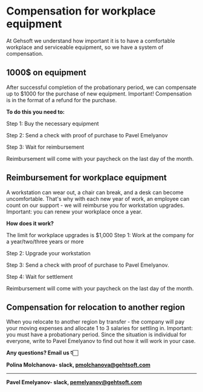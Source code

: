 # Compensation for workplace equipment

At Gehsoft we understand how important it is to have a comfortable workplace and serviceable equipment, so we have a system of compensation.

## 1000$ on equipment

After successful completion of the probationary period, we can compensate up to $1000 for the purchase of new equipment.
Important! Compensation is in the format of a refund for the purchase.

**To do this you need to:**

Step 1: Buy the necessary equipment 
>
Step 2: Send a check with proof of purchase to Pavel Emelyanov 
>
Step 3: Wait for reimbursement
>
Reimbursement will come with your paycheck on the last day of the month.

## Reimbursement for workplace equipment

A workstation can wear out, a chair can break, and a desk can become uncomfortable. That's why with each new year of work, an employee can count on our support - we will reimburse you for workstation upgrades. 
Important: you can renew your workplace once a year.

**How does it work?**

The limit for workplace upgrades is $1,000
Step 1: Work at the company for a year/two/three years or more 
>
Step 2: Upgrade your workstation 
>
Step 3: Send a check with proof of purchase to Pavel Emelyanov. 
>
Step 4: Wait for settlement 
>
Reimbursement will come with your paycheck on the last day of the month.

## Compensation for relocation to another region

When you relocate to another region by transfer - the company will pay your moving expenses and allocate 1 to 3 salaries for settling in. 
Important: you must have a probationary period.
Since the situation is individual for everyone, write to Pavel Emelyanov to find out how it will work in your case. 

**Any questions? Email us 👇🏻**

**Polina Molchanova- slack, pmolchanova@gehtsoft.com**
***
**Pavel Emelyanov- slack, pemelyanov@gehtsoft.com**
